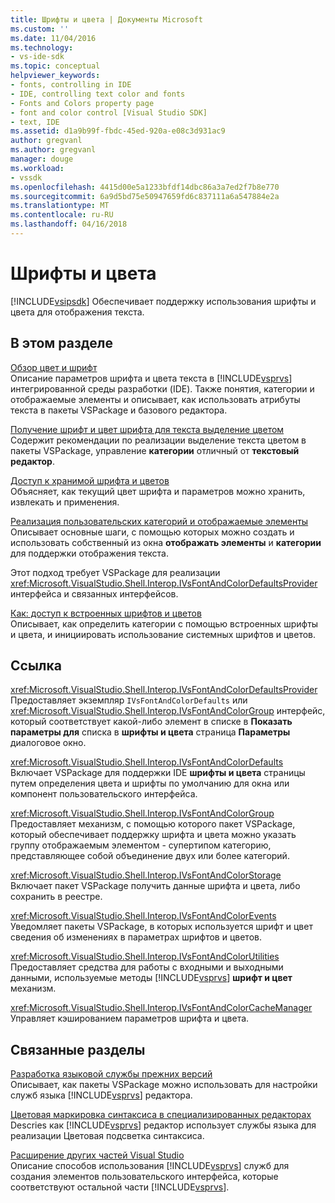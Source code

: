 ```yaml
---
title: Шрифты и цвета | Документы Microsoft
ms.custom: ''
ms.date: 11/04/2016
ms.technology:
- vs-ide-sdk
ms.topic: conceptual
helpviewer_keywords:
- fonts, controlling in IDE
- IDE, controlling text color and fonts
- Fonts and Colors property page
- font and color control [Visual Studio SDK]
- text, IDE
ms.assetid: d1a9b99f-fbdc-45ed-920a-e08c3d931ac9
author: gregvanl
ms.author: gregvanl
manager: douge
ms.workload:
- vssdk
ms.openlocfilehash: 4415d00e5a1233bfdf14dbc86a3a7ed2f7b8e770
ms.sourcegitcommit: 6a9d5bd75e50947659fd6c837111a6a547884e2a
ms.translationtype: MT
ms.contentlocale: ru-RU
ms.lasthandoff: 04/16/2018
---
```

# <a name="using-fonts-and-colors"></a>Шрифты и цвета
[!INCLUDE[vsipsdk](../extensibility/includes/vsipsdk_md.md)] Обеспечивает поддержку использования шрифты и цвета для отображения текста.  
  
## <a name="in-this-section"></a>В этом разделе  
 [Обзор цвет и шрифт](../extensibility/font-and-color-overview.md)  
 Описание параметров шрифта и цвета текста в [!INCLUDE[vsprvs](../code-quality/includes/vsprvs_md.md)] интегрированной среды разработки (IDE). Также понятия, категории и отображаемые элементы и описывает, как использовать атрибуты текста в пакеты VSPackage и базового редактора.  
  
 [Получение шрифт и цвет шрифта для текста выделение цветом](../extensibility/getting-font-and-color-information-for-text-colorization.md)  
 Содержит рекомендации по реализации выделение текста цветом в пакеты VSPackage, управление **категории** отличный от **текстовый редактор**.  
  
 [Доступ к хранимой шрифта и цветов](../extensibility/accessing-stored-font-and-color-settings.md)  
 Объясняет, как текущий цвет шрифта и параметров можно хранить, извлекать и применения.  
  
 [Реализация пользовательских категорий и отображаемые элементы](../extensibility/implementing-custom-categories-and-display-items.md)  
 Описывает основные шаги, с помощью которых можно создать и использовать собственный из окна **отображать элементы** и **категории** для поддержки отображения текста.  
  
 Этот подход требует VSPackage для реализации <xref:Microsoft.VisualStudio.Shell.Interop.IVsFontAndColorDefaultsProvider> интерфейса и связанных интерфейсов.  
  
 [Как: доступ к встроенных шрифтов и цветов](../extensibility/how-to-access-the-built-in-fonts-and-color-scheme.md)  
 Описывает, как определить категории с помощью встроенных шрифты и цвета, и инициировать использование системных шрифтов и цветов.  
  
## <a name="reference"></a>Ссылка  
 <xref:Microsoft.VisualStudio.Shell.Interop.IVsFontAndColorDefaultsProvider>  
 Предоставляет экземпляр `IVsFontAndColorDefaults` или <xref:Microsoft.VisualStudio.Shell.Interop.IVsFontAndColorGroup> интерфейс, который соответствует какой-либо элемент в списке в **Показать параметры для** списка в **шрифты и цвета** страница **Параметры** диалоговое окно.  
  
 <xref:Microsoft.VisualStudio.Shell.Interop.IVsFontAndColorDefaults>  
 Включает VSPackage для поддержки IDE **шрифты и цвета** страницы путем определения цвета и шрифты по умолчанию для окна или компонент пользовательского интерфейса.  
  
 <xref:Microsoft.VisualStudio.Shell.Interop.IVsFontAndColorGroup>  
 Предоставляет механизм, с помощью которого пакет VSPackage, который обеспечивает поддержку шрифта и цвета можно указать группу отображаемым элементом - супертипом категорию, представляющее собой объединение двух или более категорий.  
  
 <xref:Microsoft.VisualStudio.Shell.Interop.IVsFontAndColorStorage>  
 Включает пакет VSPackage получить данные шрифта и цвета, либо сохранить в реестре.  
  
 <xref:Microsoft.VisualStudio.Shell.Interop.IVsFontAndColorEvents>  
 Уведомляет пакеты VSPackage, в которых используется шрифт и цвет сведения об изменениях в параметрах шрифтов и цветов.  
  
 <xref:Microsoft.VisualStudio.Shell.Interop.IVsFontAndColorUtilities>  
 Предоставляет средства для работы с входными и выходными данными, используемые методы [!INCLUDE[vsprvs](../code-quality/includes/vsprvs_md.md)] **шрифт и цвет** механизм.  
  
 <xref:Microsoft.VisualStudio.Shell.Interop.IVsFontAndColorCacheManager>  
 Управляет кэшированием параметров шрифта и цвета.  
  
## <a name="related-sections"></a>Связанные разделы  
 [Разработка языковой службы прежних версий](../extensibility/internals/developing-a-legacy-language-service.md)  
 Описывает, как пакеты VSPackage можно использовать для настройки служб языка [!INCLUDE[vsprvs](../code-quality/includes/vsprvs_md.md)] редактора.  
  
 [Цветовая маркировка синтаксиса в специализированных редакторах](../extensibility/syntax-coloring-in-custom-editors.md)  
 Descries как [!INCLUDE[vsprvs](../code-quality/includes/vsprvs_md.md)] редактор использует службы языка для реализации Цветовая подсветка синтаксиса.  
  
 [Расширение других частей Visual Studio](../extensibility/extending-other-parts-of-visual-studio.md)  
 Описание способов использования [!INCLUDE[vsprvs](../code-quality/includes/vsprvs_md.md)] служб для создания элементов пользовательского интерфейса, которые соответствуют остальной части [!INCLUDE[vsprvs](../code-quality/includes/vsprvs_md.md)].